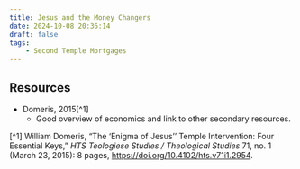 ```yaml
---
title: Jesus and the Money Changers
date: 2024-10-08 20:36:14
draft: false
tags:
    - Second Temple Mortgages
---
```


## Resources
- Domeris, 2015[^1]
    - Good overview of economics and link to other secondary resources.


[^1] William Domeris, “The ‘Enigma of Jesus’’ Temple Intervention: Four Essential Keys,” <i>HTS Teologiese Studies / Theological Studies</i> 71, no. 1 (March 23, 2015): 8 pages, https://doi.org/10.4102/hts.v71i1.2954.
